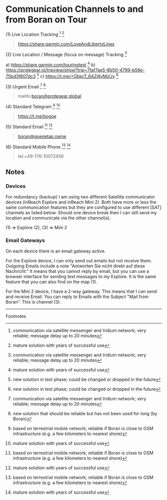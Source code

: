 # Communication Channels to and from Boran on Tour

(1) Live Location Tracking [^SAT] [^proven]

> https://share.garmin.com/LoveAndLibertyLines

(2) Live Location / Message (focus on message) Tracking [^SAT] 

a) https://share.garmin.com/touringtest [^proven]
b) https://protegear.io/tripview/show?trip=7faf7ae5-8b50-4799-b56e-75bd3f607dc3 [^experimental]
c) https://t.me/+GbkcT_6AZj8yMzUy [^experimental]

(3) Urgent Email [^SAT] [^new]

 > mailto:boran@protegear.global

(4) Standard Telegram [^GSM] [^proven]

 > https://t.me/bogoe

(5) Standard Email [^GSM] [^proven]

 > boran@goegetap.name

(6) Standard Mobile Phone [^GSM] [^proven]

 > tel:+49-176-10072456

## Notes

### Devices

For redundancy (backup) I am using two different Satellite communicator devices (inReach Explore and inReach Mini 2). Both have more or less the same communication features but they are configured to use different [SAT] channels as listed below. Should one device break then I can still send my location and communicate via the other channel(s).

(1) => Explore 
(2), (3) => Mini 2

### Email Gateways

On each device there is an email gateway active.

For the Explore device, I can only send out emails but not receive them. Outgoing Emails include a note "Antworten Sie nicht direkt auf diese Nachricht." It means that you cannot reply by email, but you can use a browser interface for sending text messages to my Explore. It is the same feature that you can also find on the map (1).

For the Mini 2 device, I have a 2-way gateway. This means that I can send and receive Email. You can reply to Emails with the Subject "Mail from Boran". This is channel (3).

- - -
Footnotes

[^SAT]: communication via satellite messenger and Iridium network; very reliable; message delay up to 20 minutes

[^GSM]: based on terrestrial mobile network; reliable if Boran is close to GSM infrastructure (e.g. a few kilometers to nearest shore)

[^proven]: mature solution with years of successful use

[^new]: new solution that should be reliable but has not been used for long (by Boran)

[^experimental]: new solution in test phase; could be changed or dropped in the future
